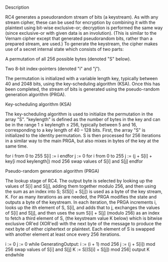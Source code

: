 Description

RC4 generates a pseudorandom stream of bits (a keystream). As with any stream cipher, these can be used for encryption by combining it with the plaintext using bit-wise exclusive-or; decryption is performed the same way (since exclusive-or with given data is an involution). (This is similar to the Vernam cipher except that generated pseudorandom bits, rather than a prepared stream, are used.) To generate the keystream, the cipher makes use of a secret internal state which consists of two parts:

A permutation of all 256 possible bytes (denoted "S" below).

Two 8-bit index-pointers (denoted "i" and "j").

The permutation is initialized with a variable length key, typically between 40 and 2048 bits, using the key-scheduling algorithm (KSA). Once this has been completed, the stream of bits is generated using the pseudo-random generation algorithm (PRGA).

Key-scheduling algorithm (KSA)

The key-scheduling algorithm is used to initialize the permutation in the array "S". "keylength" is defined as the number of bytes in the key and can be in the range 1 ≤ keylength ≤ 256, typically between 5 and 16, corresponding to a key length of 40 – 128 bits. First, the array "S" is initialized to the identity permutation. S is then processed for 256 iterations in a similar way to the main PRGA, but also mixes in bytes of the key at the same time.

for i from 0 to 255
    S[i] := i
endfor
j := 0
for i from 0 to 255
    j := (j + S[i] + key[i mod keylength]) mod 256
    swap values of S[i] and S[j]
endfor


Pseudo-random generation algorithm (PRGA)

The lookup stage of RC4. The output byte is selected by looking up the values of S[i] and S[j], adding them together modulo 256, and then using the sum as an index into S; S(S[i] + S[j]) is used as a byte of the key stream, K.
For as many iterations as are needed, the PRGA modifies the state and outputs a byte of the keystream. In each iteration, the PRGA increments i, looks up the ith element of S, S[i], and adds that to j, exchanges the values of S[i] and S[j], and then uses the sum S[i] + S[j] (modulo 256) as an index to fetch a third element of S, (the keystream value K below) which is bitwise exclusive OR'ed (XOR'ed) with the next byte of the message to produce the next byte of either ciphertext or plaintext. Each element of S is swapped with another element at least once every 256 iterations.

i := 0
j := 0
while GeneratingOutput:
    i := (i + 1) mod 256
    j := (j + S[i]) mod 256
    swap values of S[i] and S[j]
    K := S[(S[i] + S[j]) mod 256]
    output K
endwhile

